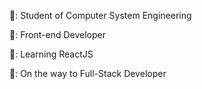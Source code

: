📌: Student of Computer System Engineering

📌: Front-end Developer

📌: Learning ReactJS

📌: On the way to Full-Stack Developer
